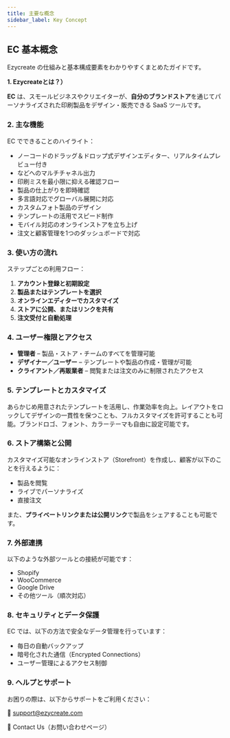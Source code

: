 ```yaml
---
title: 主要な概念
sidebar_label: Key Concept
---
```

## **EC 基本概念**

Ezycreate の仕組みと基本構成要素をわかりやすくまとめたガイドです。

**1. Ezycreateとは？）**

**EC** は、スモールビジネスやクリエイターが、**自分のブランドストア**を通じてパーソナライズされた印刷製品をデザイン・販売できる SaaS ツールです。

### **2. 主な機能**

EC でできることのハイライト：

* ノーコードのドラッグ＆ドロップ式デザインエディター、リアルタイムプレビュー付き
*  などへのマルチチャネル出力
* 印刷ミスを最小限に抑える確認フロー
* 製品の仕上がりを即時確認
* 多言語対応でグローバル展開に対応
* カスタムフォト製品のデザイン
* テンプレートの活用でスピード制作
* モバイル対応のオンラインストアを立ち上げ
* 注文と顧客管理を1つのダッシュボードで対応

### **3. 使い方の流れ**

ステップごとの利用フロー：

1. **アカウント登録と初期設定**
2. **製品またはテンプレートを選択**
3. **オンラインエディターでカスタマイズ**
4. **ストアに公開、またはリンクを共有**
5. **注文受付と自動処理**

### **4. ユーザー権限とアクセス**

* **管理者** – 製品・ストア・チームのすべてを管理可能
* **デザイナー／ユーザー** – テンプレートや製品の作成・管理が可能
* **クライアント／再販業者** – 閲覧または注文のみに制限されたアクセス

### **5. テンプレートとカスタマイズ**

あらかじめ用意されたテンプレートを活用し、作業効率を向上。レイアウトをロックしてデザインの一貫性を保つことも、フルカスタマイズを許可することも可能。ブランドロゴ、フォント、カラーテーマも自由に設定可能です。

### **6. ストア構築と公開**

カスタマイズ可能なオンラインストア（Storefront）を作成し、顧客が以下のことを行えるように：

* 製品を閲覧
* ライブでパーソナライズ
* 直接注文

また、**プライベートリンクまたは公開リンク**で製品をシェアすることも可能です。

### **7. 外部連携**

以下のような外部ツールとの接続が可能です：

* Shopify
* WooCommerce
* Google Drive
* その他ツール（順次対応）

### **8. セキュリティとデータ保護**

EC では、以下の方法で安全なデータ管理を行っています：

* 毎日の自動バックアップ
* 暗号化された通信（Encrypted Connections）
* ユーザー管理によるアクセス制御

### **9. ヘルプとサポート**

お困りの際は、以下からサポートをご利用ください：

📧 support@ezycreate.com

 🔗 Contact Us（お問い合わせページ）
